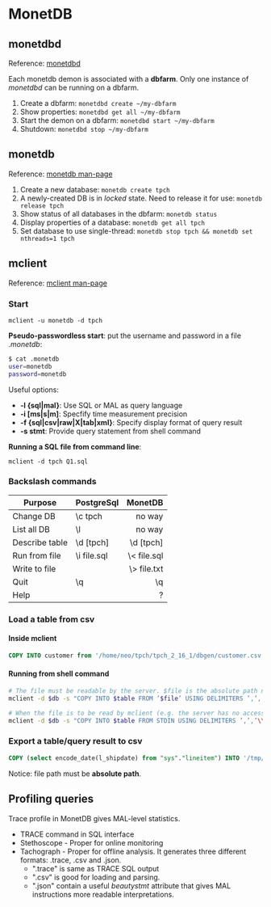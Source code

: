 MonetDB
=======

## monetdbd
Reference: [monetdbd](https://www.monetdb.org/Documentation/monetdbd)

Each monetdb demon is associated with a **dbfarm**. Only one instance of *monetdbd* can be running on a dbfarm.

1. Create a dbfarm: `monetdbd create ~/my-dbfarm`
2. Show properties: `monetdbd get all ~/my-dbfarm`
3. Start the demon on a dbfarm: `monetdbd start ~/my-dbfarm`
4. Shutdown: `monetdbd stop ~/my-dbfarm`

## monetdb
Reference: [monetdb man-page](https://www.monetdb.org/Documentation/monetdb-man-page)

1. Create a new database: `monetdb create tpch`
1. A newly-created DB is in *locked* state. Need to release it for use: `monetdb release tpch`
1. Show status of all databases in the dbfarm: `monetdb status`
1. Display properties of a database: `monetdb get all tpch`
2. Set database to use single-thread: `monetdb stop tpch && monetdb set nthreads=1 tpch`

## mclient
Reference: [mclient man-page](https://www.monetdb.org/Documentation/mclient-man-page)

### Start

``mclient -u monetdb -d tpch``


**Pseudo-passwordless start**: put the username and password in a file *.monetdb*:
```bash
$ cat .monetdb
user=monetdb
password=monetdb
```

Useful options:

+ **-l {sql|mal}**: Use SQL or MAL as query language
+ **-i [ms|s|m]**: Specfify time measurement precision
+ **-f {sql|csv|raw|X|tab|xml}**: Specify display format of query result
+ **-s stmt**: Provide query statement from shell command

**Running a SQL file from command line**:

``mclient -d tpch Q1.sql``


### Backslash commands


Purpose        | PostgreSql    | MonetDB
---------------|-------------|-----------:
Change DB      | \c tpch     | no way
List all DB    | \l          | no way
Describe table | \d [tpch]   | \d [tpch]
Run from file  | \i file.sql | \\\< file.sql
Write to file  |             | \\\> file.txt
Quit           | \q          | \q
Help           |             | \?


### Load a table from csv

#### Inside mclient
```sql
COPY INTO customer from '/home/neo/tpch/tpch_2_16_1/dbgen/customer.csv' USING DELIMITERS '|','\n' NULL AS '';
```

#### Running from shell command

```bash
# The file must be readable by the server. $file is the absolute path name of the file, $table is the name of the table, $db is the name of the database.
mclient -d $db -s "COPY INTO $table FROM ’$file’ USING DELIMITERS ’,’,’\\n’,’\"’"

# When the file is to be read by mclient (e.g. the server has no access to the file). $file is the (absolute or relative) path name of the file, $table is the name of the table, $db is the name of the database.
mclient -d $db -s "COPY INTO $table FROM STDIN USING DELIMITERS ’,’,’\\n’,’\"’" - < $file
```

### Export a table/query result to csv
```sql
COPY (select encode_date(l_shipdate) from "sys"."lineitem") INTO '/tmp/lineitem.l_shipdate.txt' NULL AS '0';
```
Notice: file path must be **absolute path**.

## Profiling queries

Trace profile in MonetDB gives MAL-level statistics.

+ TRACE command in SQL interface
+ Stethoscope - Proper for online monitoring
+ Tachograph - Proper for offline analysis. It generates three different formats: .trace, .csv and .json. 
    - ".trace" is same as TRACE SQL output
    - ".csv" is good for loading and parsing. 
    - ".json" contain a useful *beautystmt* attribute that gives MAL instructions more readable interpretations.
